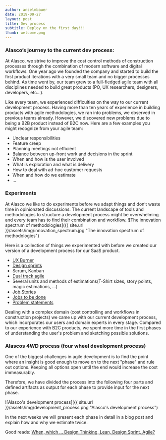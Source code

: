 ```yaml
---
author: anselmbauer
date: 2019-09-27
layout: post
title: Dev process
subtitle: Deploy on the first day!!!
thumb: welcome.png
---
```


### Alasco’s journey to the current dev process:
At Alasco, we strive to improve the cost control methods of construction processes through the combination of modern software and digital workflows. 
One year ago we founded the company and started to build the first product iterations with a very small team and no bigger processes behind. As time went by, our team grew to a full-fledged agile team with all disciplines needed to build great products (PO, UX researchers, designers, developers, etc…). 

Like every team, we experienced difficulties on the way to our current development process. Having more than ten years of experience in building products with agile methodologies, we ran into problems, we observed in previous teams already. However, we discovered new problems due to being a B2B product instead of B2C now. 
Here are a few examples you might recognize from your agile team:

- Unclear responsibilities
- Feature creep
- Planning meetings not efficient
- Balance between up-front work and decisions in the sprint
- When and how is the user involved
- What is exploration and what is delivery
- How to deal with ad-hoc customer requests
- When and how do we estimate 
- ...

### Experiments
At Alasco we like to do experiments before we adapt things and don’t waste time in opinionated discussions. The current landscape of tools and methodologies to structure a development process might be overwhelming and every team has to find their combination and workflow. 
![The innovation spectrum of methodologies]({{ site.url }}/assets/img/innovation_spectrum.jpg "The innovation spectrum of methodologies")


Here is a collection of things we experimented with before we created our version of a development process for our SaaS product. 
- [UX Burner](https://medium.com/ux-burner)
- [Design sprints](https://www.gv.com/sprint/)
- Scrum, Kanban
- [Dual track agile](https://www.jpattonassociates.com/dual-track-development/)
- Several units and methods of estimations(T-Shirt sizes, story points, magic estimations, ...)
- [Job Stories](https://jtbd.info/replacing-the-user-story-with-the-job-story-af7cdee10c27)
- [Jobs to be done](https://jtbd.info/)
- [Problem statements](https://en.wikipedia.org/wiki/Problem_statement)

Dealing with a complex domain (cost controlling and workflows in construction projects) we came up with our current development process, which incorporates our users and domain experts in every stage. Compared to our experience with B2C products, we spent more time in the first phases of understanding the user's problem and sketching possible solutions.

### Alascos 4WD process (four wheel development process)
One of the biggest challenges in agile development is to find the point where an insight is good enough to move on to the next "phase" and rule out options. Keeping all options open until the end would increase the cost immeasurably.

Therefore, we have divided the process into the following four parts and defined artifacts as output for each phase to provide input for the next phase.

![Alasco's development process]({{ site.url }}/assets/img/development_process.png "Alasco's development process")

In the next weeks we will present each phase in detail in a blog post and explain how and why we estimate twice.

Good reads:
[When, which … Design Thinking, Lean, Design Sprint, Agile?](https://medium.com/@geertwlclaes/when-which-design-thinking-lean-design-sprint-agile-a4614fa778b9)
